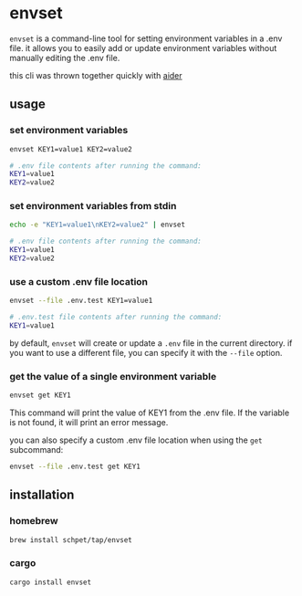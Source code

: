 # envset

`envset` is a command-line tool for setting environment variables in a .env file. it allows you to easily add or update environment variables without manually editing the .env file.

this cli was thrown together quickly with [aider](https://aider.chat/)

## usage

### set environment variables

```bash
envset KEY1=value1 KEY2=value2
```

```bash
# .env file contents after running the command:
KEY1=value1
KEY2=value2
```

### set environment variables from stdin

```bash
echo -e "KEY1=value1\nKEY2=value2" | envset
```

```bash
# .env file contents after running the command:
KEY1=value1
KEY2=value2
```

### use a custom .env file location

```bash
envset --file .env.test KEY1=value1
```

```bash
# .env.test file contents after running the command:
KEY1=value1
```

by default, `envset` will create or update a `.env` file in the current directory. if you want to use a different file, you can specify it with the `--file` option.

### get the value of a single environment variable

```bash
envset get KEY1
```

This command will print the value of KEY1 from the .env file. If the variable is not found, it will print an error message.

you can also specify a custom .env file location when using the `get` subcommand:

```bash
envset --file .env.test get KEY1
```

## installation

### homebrew

```bash
brew install schpet/tap/envset
```

### cargo

```bash
cargo install envset
```
